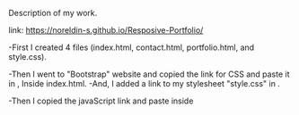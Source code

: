 Description of my work.

link: https://noreldin-s.github.io/Resposive-Portfolio/

-First I created 4 files (index.html, contact.html, portfolio.html, and style.css).

-Then I went to "Bootstrap" website and copied the link for CSS and paste it in <head>, Inside index.html.
-And, I added a link to my stylesheet "style.css" in <head>.

-Then I copied the javaScript link and paste inside <script> inside <body>.

-I searched on Bootstrap for the nav bar I found will suite my style,
and I copied it and paste it inside <body>.

-I copied all these steps and pasted it inside the other 2 "html" files (contact.html, portfolio.html).
-Then I ended the navbar.



-It's time to customize each file depends on it's content.

---index.html will contain my "name" and "about me".

-


